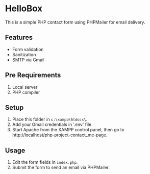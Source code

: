 # HelloBox

This is a simple PHP contact form using PHPMailer for email delivery.

## Features

- Form validation
- Sanitization
- SMTP via Gmail

## Pre Requirements

1. Local server
2. PHP compiler

## Setup

1. Place this folder in `c:\xampp\htdocs\`.
2. Add your Gmail credentials in '.env' file.
3. Start Apache from the XAMPP control panel, then go to [http://localhost/php-project-contact_me-page](http://localhost/<name-of-your-sub-folder>).

## Usage

1. Edit the form fields in `index.php`.
2. Submit the form to send an email via PHPMailer.
